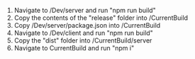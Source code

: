 1. Navigate to /Dev/server and run "npm run build"
2. Copy the contents of the "release" folder into /CurrentBuild
3. Copy /Dev/server/package.json into /CurrentBuild
4. Navigate to /Dev/client and run "npm run build"
5. Copy the "dist" folder into /CurrentBuild/server
6. Navigate to CurrentBuild and run "npm i"

